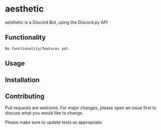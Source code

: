# aesthetic

aesthetic is a Discord Bot, using the Discord.py API

## Functionality
```
No functionality/features yet.
```
## Usage

## Installation


## Contributing
Pull requests are welcome. For major changes, please open an issue first to discuss what you would like to change.


Please make sure to update tests as appropriate.